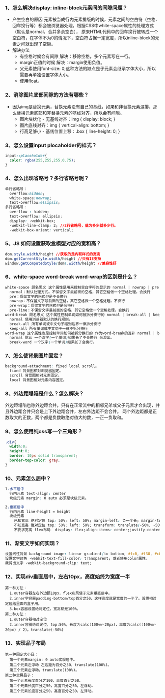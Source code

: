 ### 1、怎么解决display: inline-block元素间的间隙问题？
*  产生空白的原因
    元素被当成行内元素排版的时候，元素之间的空白符（空格、回车换行等）都会被浏览器处理，根据CSS中white-space属性的处理方式（默认是normal，合并多余空白），
    原来HTML代码中的回车换行被转成一个空白符，在字体不为0的情况下，空白符占据一定宽度，所以inline-block的元素之间就出现了空隙。
*  解决办法
    * 有空格时候会有间隙 解决：移除空格，多个元素写在一行。
    * margin正值的时候 解决：margin使用负值。
    * 父元素使用font-size: 0;这种方法的缺点是子元素会继承字体大小，所以需要再单独设置字体大小。
    * 使用float。

### 2、消除图片底部间隙的方法有哪些？
*  因为img是替换元素，替换元素没有自己的基线，如果和非替换元素混排，那么替换元素底部和非替换元素的基线对齐，所以会有间隙。
    * 图片块状化 - 无基线对齐：img { display: block; }
    * 图片底线对齐：img { vertical-align: bottom; }
    * 行高足够小 - 基线位置上移：.box { line-height: 0; }

### 3、怎么设置input plocaholder的样式？
  ```css
  input::placeholder{
    color: rgba(255,255,255,0.75);
  }
  ```

### 4、怎么出现省略号？多行省略号呢？
  ```css
  单行省略号：
    overflow:hidden;
    white-space:nowrap;
    text-overflow:ellipsis;
  多行省略号：
    overflow : hidden;
    text-overflow: ellipsis;
    display: -webkit-box;
    -webkit-line-clamp: 2; //2行省略号，值为多少就多少行。
    -webkit-box-orient: vertical;
  ```

### 5、JS 如何设置获取盒模型对应的宽和高？
  ```css
  dom.style.width/height //获取的是内联样式的宽高
  dom.getCurrentStyle.width/height //只有IE支持
  window.getComputedStyle(dom).width/height //兼容性好
  ```

### 6、white-space word-break word-wrap的区别是什么？
  ```css
  white-space 顾名思义 这个属性是用来控制空白字符的显示的 normal | nowrap | pre | pre-wrap | pre-line。默认是normal
    normal：默认处理方式。不保留文字最前面的空格，其它空格做一个空格处理。会换行
    pre：保留文字的格式但是不会换行
    nowrap：不保留文字最前面的空格，其它空格做一个空格处理。不换行
    pre-wrap：保留文字的格式但是会换行
    pre-line：不保留文字最前面的空格，其它空格做一个空格处理。会换行
  word-break 顾名思义 这个属性控制单词如何被拆分换行的 normal | break-all | keep-all
    normal 使用浏览器默认的换行规则。
    break-all 所有单词或中文句子碰到边界一律拆分换行
    keep-all 所有单词或中文句子一律不拆分换行
  word-wrap 这个属性也是控制单词如何被拆分换行的 作为word-break的互补 normal | break-word
    normal 默认 一个汉字(一个单词)如果长了不会换行 会溢出。
    break-word 一个汉字(一个单词)如果长了会换行。
  ```

### 7、怎么使背景图片固定？
  ```css
  background-attachment: fixed local scroll。
    fixed 背景图相对浏览器固定。
    scroll 背景图相对元素固定。
    local 背景图相对元素内容固定。
  ```

### 8、外边距塌陷是什么？怎么解决？
  外边距塌陷也称外边距合并，只有在正常流中的相邻兄弟或父子元素才会出现，并且外边距合并只会是上下外边距合并，左右外边距不会合并。
  两个外边距都是正数取大的正数，两个都是负数取绝对值大的数，一正一负取和。

### 9、怎么使用纯css写一个三角形？
  ```css
  .div{
    width:0;
    height:0;
    border: 10px solid transparent;
    border-top-color: gray;
  }
  ```

### 10、元素怎么居中？
  ```css
  1.水平居中
    行内元素 text-align: center
    块级元素 margin: 0 auto 必须是块级元素。

  2.垂直居中
    行内元素 line-height = height
    块级元素
      已知宽高 绝对定位 top: 50%; left: 50%; margin-left: 负一半长; margin-top: 负一半高。
      不知宽高 绝对定位 top: 50%; left: 50%; transform: translate(-50%, -50%)。
      不要求宽高 flex布局  display: flex;align-items: center;justify-content: center。
  ```

### 11、渐变文字如何实现？
  ```css
  设置线性背景 background-image: linear-gradient(to bottom, #fc0, #f30, #c00, #600, #000);
  设置文字颜色 -webkit-text-fill-color: transparent; 或者使用color属性。
  裁剪出文字 -webkit-background-clip: text;
  ```

### 12、实现div垂直居中，左右10px，高度始终为宽度一半
    第一种方法：
      1.outer容器左右外边距10px，flex布局使子元素垂直居中。
      2.inner字容器padding-bottom/top百分之50，这样高度就是宽度的一半了。设置相对定位给里面的盒子用。
      3.box容器设置绝对定位，宽高都是100%。
    第二种方法：
      1.outer容器相对定位
      2.inner容器绝对定位，top:50%，长度为calc(100vw-20px)，高度为calc((100vw-20px) / 2)。translate(-50%)

### 13、实现品子布局
    第一种固定大小品：
      第一个元素margin: 0 auto实现居中。
      第二个元素左浮动 左边距为百分之50，translate(100%)。
      第三个元素左浮动，translate(100%)。
    第二种全屏品子：
      第一个元素长度百分之100，高度百分之50。
      第二个元素长度百分之50，高度百分之50，左浮动。
      第三个元素长度百分之50，高度百分之50，左浮动。

